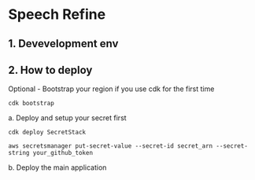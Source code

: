 # Speech Refine


## 1. Devevelopment env


## 2. How to deploy

Optional - Bootstrap your region if you use cdk for the first time

```
cdk bootstrap
```

a. Deploy and setup your secret first

```
cdk deploy SecretStack
```

```
aws secretsmanager put-secret-value --secret-id secret_arn --secret-string your_github_token
```
b. Deploy the main application

